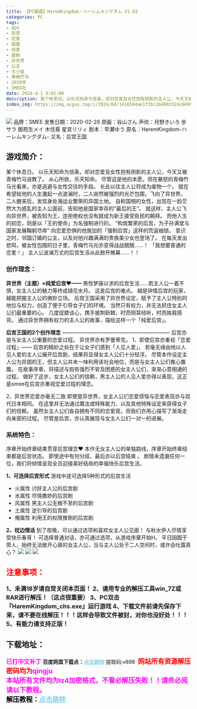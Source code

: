 ```yaml
---
title: 【PC硬盘】HaremKingdom／ハーレムキングダム V1.02
categories: PC
tags:
- ADV
- 后宫
- 恋爱
- 甜蜜
- 纯爱
- 喜剧
- 异世界
- 公主
- 大小姐
- 青梅竹马
- 2020年
- SMEE社
date: 2024-4-1 9:01:00
description: 某个休息日。以乐天知命为信条，却对恋爱及女性抱有阴影的主人公，今天又被青梅竹马说教了。从心所欲，乐天知命。尽管这是他的本愿，但在暴怒的青梅竹马光看来，亦是逃避与女性交往的手段。长此以往主人公将成为废物一个。就在希望给他的人生激起一点波澜时，二人突然被强烈的光芒包围，飞向了异世界。
index_img: https://img.acgus.top/i/2024/04/1416584ae1f3bc1b4803324c66993fae.webp
---
```

![](https://img.acgus.top/i/2024/04/1416584ae1f3bc1b4803324c66993fae.webp)
品牌：SMEE
发售日期：2020-02-28
原画：谷山さん
声优：月野きいろ 歩サラ 御苑生メイ 木住葵 星宮リリィ
剧本：早瀬ゆう
原名：HaremKingdom-ハーレムキングダム-
又名：后宫王国

## 游戏简介：
某个休息日。
以乐天知命为信条，却对恋爱及女性抱有阴影的主人公，今天又被青梅竹马说教了。
从心所欲，乐天知命。
尽管这是他的本愿，但在暴怒的青梅竹马光看来，亦是逃避与女性交往的手段。
长此以往主人公将成为废物一个。
就在希望给他的人生激起一点波澜时，二人突然被强烈的光芒包围，飞向了异世界。
二人醒来后，发现身处海运业繁荣的异国土地。
自称国相的女性，出现在一脸茫然大为惑乱的主人公面前，告知他是国家幸存的“最后的王”。
就这样，主人公飞向异世界，被告知为王，连拒绝权也没有就成为新王接受臣民的朝拜。
而他人生的初恋，则是以「王的使命」为名强制进行的。
“构筑繁荣的后宫，为子孙满堂与国家发展鞠躬尽瘁”
向恋爱恐惧的他施加的「强制后宫」这样的荒诞枷锁。
意识之时，邻国订婚的公主，以及对他兴趣满满的贵族美少女也登场了。
在每天发出悲鸣，被女性包围的日子里，青梅竹马光亦变得战战兢兢……！
「我想要普通的恋爱！」
主人公波澜万丈的后宫生活从此掀开帷幕……！！

### 创作理念：
**异世界（主题）×纯爱后宫❤——**
男性梦寐以求的后宫生活……若主人公一着不慎，女主人公的魅力等终成镜花水月。
这是后宫的难点。
越是钟情后宫的玩家，越能把握主人公的微妙立场。
后宫王国采用了异世界设定，赋予了主人公特别的地位与权力，创造了便于引导女子们的环境。
当然只有权力，并无法抓住女主人公们最重要的心。
几度促膝谈心，携手披荆斩棘，时而侧耳倾听，时而挨肩搭背。
通过异世界拥有权力的主人公的故事，描绘这样一个「纯爱后宫」。

**后宫王国的2个创作理念**
—————————————————————
后宫亦是与女主人公重要的恋爱过程。
异世界亦有罗曼蒂克。
1、即使后宫亦重视「恋爱过程」——
后宫的精妙之处在于让女子们感到「人见人爱」。
若毫无缘由地以人见人爱的主人公展开后宫剧，结果将显得女主人公们十分轻浮。
尽管本作设定主人公为异国的王，但主人公并未一味利用该社会地位，而是与女主人公们推心置腹。
在故事序章，将描述与抱有强烈不安及困惑的女主人公们，渐渐心意相通的过程。
做好了这步，女主人公们的信赖，男主人公的人见人爱亦得以表现，这正是smee在后宫亦重视恋爱过程的理念。

2、异世界恋爱亦毫无二致
即使是异世界，女主人公们恋爱烦恼与恋爱表现亦与现代日本相同。
在这里并无法通过魔法或特殊能力、以及其他特殊设定来获得女子们的信赖。
虽然女主人公们各自拥有不同的恋爱观，但我们亦用心描写了渐渐走向亲密的过程。
尽管是后宫，亦认真展现与女主人公们一对一的进展。

### 系统特色：
序章开始终章结束贯穿后宫理念❤
本作无女主人公的单独路线，序章开始终章结束都是后宫状态。
即使途中有何分歧，最后亦以后宫结束 。
剧情未遗漏任何一位，我们将倾情呈现全员迎接美好结局的幸福快乐后宫生活。

**1、可选择后宫形式**
游戏中途可选择5种形式的后宫生活
- 火属性 讨好主人公的后宫剧
- 水属性 尽情撒娇的后宫剧
- 风属性 男主人公无微不至的后宫剧
- 土属性 逆引导的后宫剧
- 俺属性 利用王的权限推倒的后宫剧

**2、枕边情话**
到了夜晚，可以通过选项和喜欢女主人公见面！
与秋水伊人尽情享受快乐春宵！
可选择普通对话，亦可通过选项，从游戏序章开始H。
平日因囿于旁人，始终无法敞开心扉的女主人公，当与主人公处于二人空间时，或许会吐露真心？
![](https://img.acgus.top/i/2024/04/695dcfa55c8122d9eb61fcce4c55b02e.webp)
![](https://img.acgus.top/i/2024/04/e839d23281aac02e35f0fdb860755817.webp)
![](https://img.acgus.top/i/2024/04/5fbe98982193ec8879ed374a6dcca8db.webp)





## <font color=#FF0000 >注意事项：</font>
<font size=3><b>1、未满18岁请自觉关闭本页面！
2、请用专业的解压工具win_7Z或RAR进行解压！（这点很重要）
3、PC双击『HaremKingdom_chs.exe』运行游戏
4、下载文件前请先保存下来，请不要在线解压！！！这样会导致文件被封，对你也没好处！！！
5、有能力请支持正版！</b></font>

## 下载地址：
<font color=#FF00FF size=3><b>已打中文补丁</b></font>
<b>百度网盘下载点：</b><a href="https://pan.baidu.com/s/1aJm0CmU_YnPAYuHN_Ol6Cg?pwd=v898" style="color: #87CEEB;"><b>点击跳转</b></a> 提取码:v898
<a style="padding: 0" href="https://post.qingju.org/AD/"><img style="max-width:100%" src="https://img.acgus.top/i/2024/07/478f689b8021d8d499ab43d21acf137a.gif" alt=""></a>
<b><font color=#FF0000 size=4>网站所有资源解压密码均为</b></font><b><font color=#FF00FF size=4>qingju</font><font color=#FF0000 ></font></b><br><b><font color=#FF00FF size=4>本站所有文件均为lz4加密格式，不看必解压失败！！请务必阅读以下教程。</b></font><br><b><font color=#000 size=4>解压教程：</b><a href="https://post.qingju.org/tutorial/000/" style="color: #87CEEB;"><b>点击跳转</b></a>